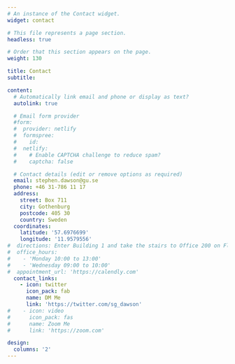 ```yaml
---
# An instance of the Contact widget.
widget: contact

# This file represents a page section.
headless: true

# Order that this section appears on the page.
weight: 130

title: Contact
subtitle:

content:
  # Automatically link email and phone or display as text?
  autolink: true

  # Email form provider
  #form:
  #  provider: netlify
  #  formspree:
  #    id:
  #  netlify:
  #    # Enable CAPTCHA challenge to reduce spam?
  #    captcha: false

  # Contact details (edit or remove options as required)
  email: stephen.dawson@gu.se
  phone: +46 31-786 11 17
  address:
    street: Box 711
    city: Gothenburg
    postcode: 405 30
    country: Sweden
  coordinates:
    latitude: '57.6976699'
    longitude: '11.9579556'
#  directions: Enter Building 1 and take the stairs to Office 200 on Floor 2
#  office_hours:
#    - 'Monday 10:00 to 13:00'
#    - 'Wednesday 09:00 to 10:00'
#  appointment_url: 'https://calendly.com'
  contact_links:
    - icon: twitter
      icon_pack: fab
      name: DM Me
      link: 'https://twitter.com/sg_dawson'
#    - icon: video
#      icon_pack: fas
#      name: Zoom Me
#      link: 'https://zoom.com'

design:
  columns: '2'
---
```

